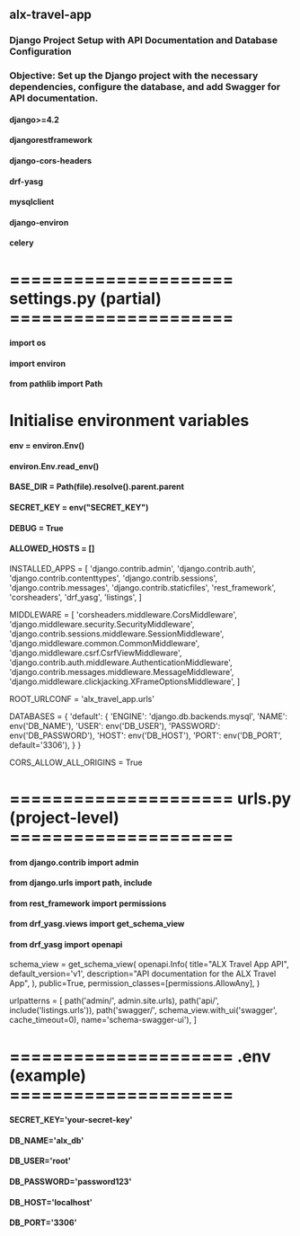 ## alx-travel-app
### Django Project Setup with API Documentation and Database Configuration
### Objective: Set up the Django project with the necessary dependencies, configure the database, and add Swagger for API documentation.
#### django>=4.2
#### djangorestframework
#### django-cors-headers
#### drf-yasg
#### mysqlclient
#### django-environ
#### celery

# ===================== settings.py (partial) =====================
#### import os
#### import environ
#### from pathlib import Path

# Initialise environment variables
#### env = environ.Env()
#### environ.Env.read_env()

#### BASE_DIR = Path(__file__).resolve().parent.parent

#### SECRET_KEY = env("SECRET_KEY")
#### DEBUG = True
#### ALLOWED_HOSTS = []

INSTALLED_APPS = [
    'django.contrib.admin',
    'django.contrib.auth',
    'django.contrib.contenttypes',
    'django.contrib.sessions',
    'django.contrib.messages',
    'django.contrib.staticfiles',
    'rest_framework',
    'corsheaders',
    'drf_yasg',
    'listings',
]

MIDDLEWARE = [
    'corsheaders.middleware.CorsMiddleware',
    'django.middleware.security.SecurityMiddleware',
    'django.contrib.sessions.middleware.SessionMiddleware',
    'django.middleware.common.CommonMiddleware',
    'django.middleware.csrf.CsrfViewMiddleware',
    'django.contrib.auth.middleware.AuthenticationMiddleware',
    'django.contrib.messages.middleware.MessageMiddleware',
    'django.middleware.clickjacking.XFrameOptionsMiddleware',
]

ROOT_URLCONF = 'alx_travel_app.urls'

DATABASES = {
    'default': {
        'ENGINE': 'django.db.backends.mysql',
        'NAME': env('DB_NAME'),
        'USER': env('DB_USER'),
        'PASSWORD': env('DB_PASSWORD'),
        'HOST': env('DB_HOST'),
        'PORT': env('DB_PORT', default='3306'),
    }
}

CORS_ALLOW_ALL_ORIGINS = True

# ===================== urls.py (project-level) =====================
#### from django.contrib import admin
#### from django.urls import path, include
#### from rest_framework import permissions
#### from drf_yasg.views import get_schema_view
#### from drf_yasg import openapi

schema_view = get_schema_view(
    openapi.Info(
        title="ALX Travel App API",
        default_version='v1',
        description="API documentation for the ALX Travel App",
    ),
    public=True,
    permission_classes=[permissions.AllowAny],
)

urlpatterns = [
    path('admin/', admin.site.urls),
    path('api/', include('listings.urls')),
    path('swagger/', schema_view.with_ui('swagger', cache_timeout=0), name='schema-swagger-ui'),
]

# ===================== .env (example) =====================
#### SECRET_KEY='your-secret-key'
#### DB_NAME='alx_db'
#### DB_USER='root'
#### DB_PASSWORD='password123'
#### DB_HOST='localhost'
#### DB_PORT='3306'

